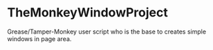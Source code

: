 # TheMonkeyWindowProject
Grease/Tamper-Monkey user script who is the base to creates simple windows in page area. 
